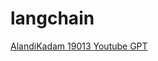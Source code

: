 # langchain  
[AlandiKadam 19013 Youtube GPT](https://langchain-bxgypqeczofhaztxpg6rfc.streamlit.app/)
